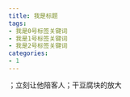 ```yaml
---
title: 我是标题
tags: 
- 我是0号标签关键词
- 我是1号标签关键词
- 我是2号标签关键词
categories:
- 1
---
```



；立刻让他陪客人；干豆腐块的放大
